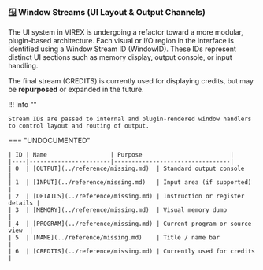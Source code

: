 ### 🪟 Window Streams (UI Layout & Output Channels)

The UI system in VIREX is undergoing a refactor toward a more modular, plugin-based architecture. Each visual or I/O region in the interface is identified using a Window Stream ID (WindowID). These IDs represent distinct UI sections such as memory display, output console, or input handling.

The final stream (CREDITS) is currently used for displaying credits, but may be **repurposed** or expanded in the future.

!!! info ""

    Stream IDs are passed to internal and plugin-rendered window handlers to control layout and routing of output.

=== "UNDOCUMENTED"

    | ID | Name                  | Purpose                         |
    |----|-----------------------|---------------------------------|
    | 0  | [OUTPUT](../reference/missing.md)  | Standard output console         |
    | 1  | [INPUT](../reference/missing.md)   | Input area (if supported)       |
    | 2  | [DETAILS](../reference/missing.md) | Instruction or register details |
    | 3  | [MEMORY](../reference/missing.md)  | Visual memory dump              |
    | 4  | [PROGRAM](../reference/missing.md) | Current program or source view  |
    | 5  | [NAME](../reference/missing.md)    | Title / name bar                |
    | 6  | [CREDITS](../reference/missing.md) | Currently used for credits      |
